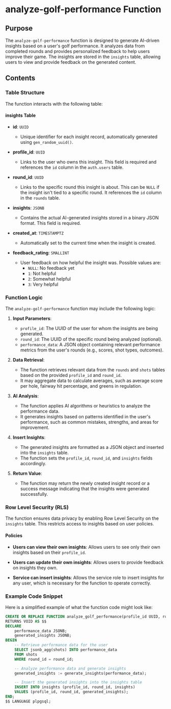 # analyze-golf-performance Function

## Purpose
The `analyze-golf-performance` function is designed to generate AI-driven insights based on a user's golf performance. It analyzes data from completed rounds and provides personalized feedback to help users improve their game. The insights are stored in the `insights` table, allowing users to view and provide feedback on the generated content.

## Contents

### Table Structure
The function interacts with the following table:

#### insights Table
- **id**: `UUID`
  - Unique identifier for each insight record, automatically generated using `gen_random_uuid()`.
  
- **profile_id**: `UUID`
  - Links to the user who owns this insight. This field is required and references the `id` column in the `auth.users` table.

- **round_id**: `UUID`
  - Links to the specific round this insight is about. This can be `NULL` if the insight isn't tied to a specific round. It references the `id` column in the `rounds` table.

- **insights**: `JSONB`
  - Contains the actual AI-generated insights stored in a binary JSON format. This field is required.

- **created_at**: `TIMESTAMPTZ`
  - Automatically set to the current time when the insight is created.

- **feedback_rating**: `SMALLINT`
  - User feedback on how helpful the insight was. Possible values are:
    - `NULL`: No feedback yet
    - `1`: Not helpful
    - `2`: Somewhat helpful
    - `3`: Very helpful

### Function Logic
The `analyze-golf-performance` function may include the following logic:

1. **Input Parameters**:
   - `profile_id`: The UUID of the user for whom the insights are being generated.
   - `round_id`: The UUID of the specific round being analyzed (optional).
   - `performance_data`: A JSON object containing relevant performance metrics from the user's rounds (e.g., scores, shot types, outcomes).

2. **Data Retrieval**:
   - The function retrieves relevant data from the `rounds` and `shots` tables based on the provided `profile_id` and `round_id`.
   - It may aggregate data to calculate averages, such as average score per hole, fairway hit percentage, and greens in regulation.

3. **AI Analysis**:
   - The function applies AI algorithms or heuristics to analyze the performance data.
   - It generates insights based on patterns identified in the user's performance, such as common mistakes, strengths, and areas for improvement.

4. **Insert Insights**:
   - The generated insights are formatted as a JSON object and inserted into the `insights` table.
   - The function sets the `profile_id`, `round_id`, and `insights` fields accordingly.

5. **Return Value**:
   - The function may return the newly created insight record or a success message indicating that the insights were generated successfully.

### Row Level Security (RLS)
The function ensures data privacy by enabling Row Level Security on the `insights` table. This restricts access to insights based on user policies.

#### Policies
- **Users can view their own insights**: Allows users to see only their own insights based on their `profile_id`.
  
- **Users can update their own insights**: Allows users to provide feedback on insights they own.

- **Service can insert insights**: Allows the service role to insert insights for any user, which is necessary for the function to operate correctly.

### Example Code Snippet
Here is a simplified example of what the function code might look like:

```sql
CREATE OR REPLACE FUNCTION analyze_golf_performance(profile_id UUID, round_id UUID)
RETURNS VOID AS $$
DECLARE
    performance_data JSONB;
    generated_insights JSONB;
BEGIN
    -- Retrieve performance data for the user
    SELECT jsonb_agg(shots) INTO performance_data
    FROM shots
    WHERE round_id = round_id;

    -- Analyze performance data and generate insights
    generated_insights := generate_insights(performance_data);

    -- Insert the generated insights into the insights table
    INSERT INTO insights (profile_id, round_id, insights)
    VALUES (profile_id, round_id, generated_insights);
END;
$$ LANGUAGE plpgsql;